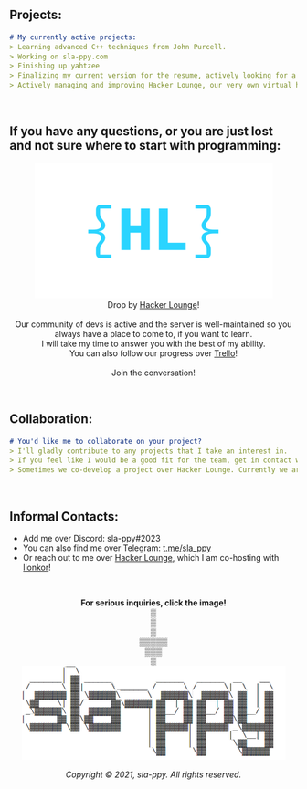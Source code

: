 ## Projects:
```markdown
# My currently active projects:
> Learning advanced C++ techniques from John Purcell.
> Working on sla-ppy.com
> Finishing up yahtzee
> Finalizing my current version for the resume, actively looking for a job.
> Actively managing and improving Hacker Lounge, our very own virtual hackerspace which I am co-hosting with lionkor and Milou!
```
<br>

## If you have any questions, or you are just lost and not sure where to start with programming:
<p align="center">
<a href="https://discord.gg/5VMMEkhqsF"><img src="/HL_logo_v2.png" alt="HL_logo.png"></a>
<br>
Drop by <a href="https://discord.gg/5VMMEkhqsF">Hacker Lounge</a>!<br>
<br>
Our community of devs is active and the server is well-maintained so you always have a place to come to, if you want to learn.<br>
I will take my time to answer you with the best of my ability.<br>
You can also follow our progress over <a href="https://trello.com/b/BbYxNjuU/hacker-lounge">Trello</a>!<br>
<br>
Join the conversation!<br>
</p>
<br>

## Collaboration:
```markdown
# You'd like me to collaborate on your project?
> I'll gladly contribute to any projects that I take an interest in.
> If you feel like I would be a good fit for the team, get in contact with me!
> Sometimes we co-develop a project over Hacker Lounge. Currently we are trying to find a way to make that happen in a modest fashion.
```
<br>

## Informal Contacts:
* Add me over Discord: sla-ppy#2023
* You can also find me over Telegram: <a href="https://t.me/sla_ppy">t.me/sla_ppy</a>
* Or reach out to me over [Hacker Lounge](https://discord.gg/5VMMEkhqsF), which I am co-hosting with [lionkor](https://github.com/lionkor)!
<br>
  
<p align="center">
<strong>For serious inquiries, click the image!</strong>
<br>▒
<br>▒
<br>▒
<br>▒▒▒▒▒
<br>▒▒▒
<br>▒ 
<br>
<a href="mailto:dev@sla-ppy.com"><img src="/sla-ppy_v2.png" alt="sla-ppy_v2.png"></a>
</p>

<p align="center">
<em>Copyright © 2021, sla-ppy. All rights reserved.</em>
</p>
